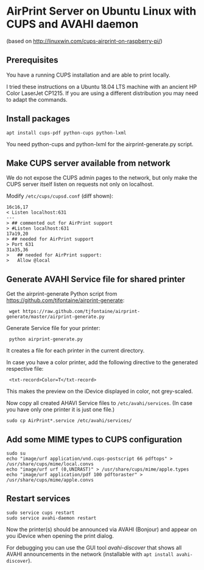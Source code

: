 AirPrint Server on Ubuntu Linux with CUPS and AVAHI daemon
==========================================================

(based on http://linuxwin.com/cups-airprint-on-raspberry-pi/)

Prerequisites
-------------
You have a running CUPS installation and are able to print locally.

I tried these instructions on a Ubuntu 18.04 LTS machine with an ancient HP Color LaserJet CP1215.
If you are using a different distribution you may need to adapt the commands.

Install packages
----------------
    apt install cups-pdf python-cups python-lxml

You need python-cups and python-lxml for the airprint-generate.py script.

Make CUPS server available from network
---------------------------------------
We do not expose the CUPS admin pages to the network, but only make the CUPS server itself
listen on requests not only on localhost.

Modify `/etc/cups/cupsd.conf` (diff shown):

    16c16,17
    < Listen localhost:631
    ---
    > ## commented out for AirPrint support
    > #Listen localhost:631
    17a19,20
    > ## needed for AirPrint support
    > Port 631
    31a35,36
    >   ## needed for AirPrint support:
    >   Allow @local

Generate AVAHI Service file for shared printer
----------------------------------------------
Get the airprint-generate Python script from https://github.com/tjfontaine/airprint-generate:

     wget https://raw.github.com/tjfontaine/airprint-generate/master/airprint-generate.py

Generate Service file for your printer:

     python airprint-generate.py

It creates a file for each printer in the current directory.

In case you have a color printer, add the following directive to the generated respective file:

     <txt-record>Color=T</txt-record>

This makes the preview on the iDevice displayed in color, not grey-scaled.

Now copy all created AHAVI Service files to `/etc/avahi/services`. (In case you have only one printer it is just one file.)

    sudo cp AirPrint*.service /etc/avahi/services/

Add some MIME types to CUPS configuration
-----------------------------------------

    sudo su
    echo "image/urf application/vnd.cups-postscript 66 pdftops" > /usr/share/cups/mime/local.convs
    echo "image/urf urf (0,UNIRAST)" > /usr/share/cups/mime/apple.types
    echo "image/urf application/pdf 100 pdftoraster" > /usr/share/cups/mime/apple.convs

Restart services
----------------

    sudo service cups restart
    sudo service avahi-daemon restart
    
Now the printer(s) should be announced via AVAHI (Bonjour) and appear on you iDevice when opening the print dialog.

For debugging you can use the GUI tool *avahi-discover* that shows all AVAHI announcements in the network
(installable with `apt install avahi-discover`).
